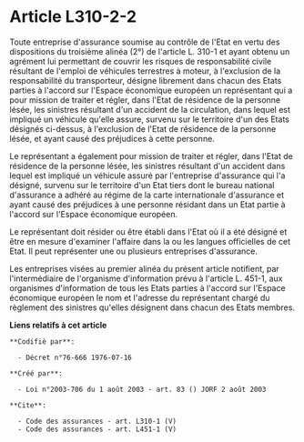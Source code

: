 # Article L310-2-2

Toute entreprise d'assurance soumise au contrôle de l'Etat en vertu des dispositions du troisième alinéa (2°) de l'article L.
310-1 et ayant obtenu un agrément lui permettant de couvrir les risques de responsabilité civile résultant de l'emploi de
véhicules terrestres à moteur, à l'exclusion de la responsabilité du transporteur, désigne librement dans chacun des Etats
parties à l'accord sur l'Espace économique européen un représentant qui a pour mission de traiter et régler, dans l'Etat de
résidence de la personne lésée, les sinistres résultant d'un accident de la circulation, dans lequel est impliqué un véhicule
qu'elle assure, survenu sur le territoire d'un des Etats désignés ci-dessus, à l'exclusion de l'Etat de résidence de la
personne lésée, et ayant causé des préjudices à cette personne. 

Le représentant a également pour mission de traiter et régler, dans l'Etat de résidence de la personne lésée, les sinistres
résultant d'un accident dans lequel est impliqué un véhicule assuré par l'entreprise d'assurance qui l'a désigné, survenu sur
le territoire d'un Etat tiers dont le bureau national d'assurance a adhéré au régime de la carte internationale d'assurance
et ayant causé des préjudices à une personne résidant dans un Etat partie à l'accord sur l'Espace économique européen. 

Le représentant doit résider ou être établi dans l'Etat où il a été désigné et être en mesure d'examiner l'affaire dans la ou
les langues officielles de cet Etat. Il peut représenter une ou plusieurs entreprises d'assurance. 

Les entreprises visées au premier alinéa du présent article notifient, par l'intermédiaire de l'organisme d'information prévu
à l'article L. 451-1, aux organismes d'information de tous les Etats parties à l'accord sur l'Espace économique européen le
nom et l'adresse du représentant chargé du règlement des sinistres qu'elles désignent dans chacun des Etats membres.

**Liens relatifs à cet article**

	**Codifié par**:

	  - Décret n°76-666 1976-07-16

	**Créé par**:

	  - Loi n°2003-706 du 1 août 2003 - art. 83 () JORF 2 août 2003

	**Cite**:

	  - Code des assurances - art. L310-1 (V)
	  - Code des assurances - art. L451-1 (V)
